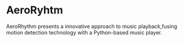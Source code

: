 # AeroRyhtm
AeroRhythm presents a innovative approach to music playback,fusing motion detection technology with a Python-based music player.
